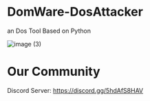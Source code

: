# DomWare-DosAttacker
an Dos Tool Based on Python


![image (3)](https://github.com/user-attachments/assets/8b6d1a79-8c8b-4b8c-be80-6ac488c248d8)

# Our Community
Discord Server: https://discord.gg/5hdAfS8HAV
